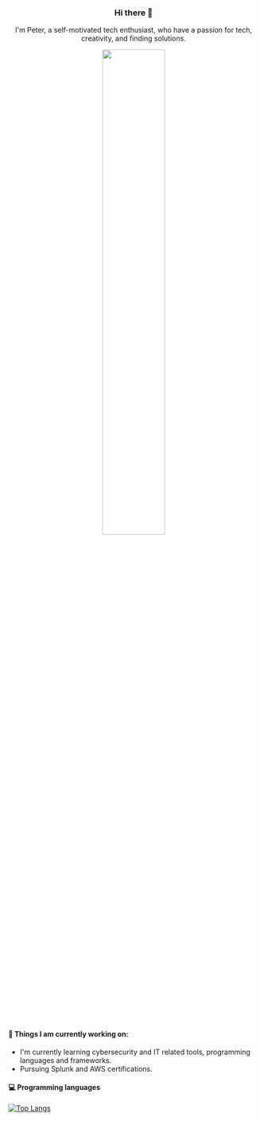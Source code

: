 <h3 align="center"> Hi there 👋</h3>

<p align="center">
I'm Peter, a self-motivated tech enthusiast, who have a passion for tech, creativity, and finding solutions.
</p>                                     

<p align="center">
  <img src="https://github.com/peterlin456/peterlin456/blob/main/positivethinking.jpg" width="50%" height="auto">
</p>


#### 🌱 Things I am currently working on: 
- I'm currently learning cybersecurity and IT related tools, programming languages and frameworks.
- Pursuing Splunk and AWS certifications.




#### :computer: Programming languages

[![Top Langs](https://github-readme-stats.vercel.app/api/top-langs/?username=PeterLinccl)](https://github.com/anuraghazra/github-readme-stats)

